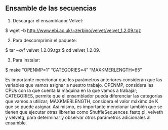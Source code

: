 
## Ensamble de las secuencias


1.	Descargar el ensamblador Velvet:

$ wget –b http://www.ebi.ac.uk/~zerbino/velvet/velvet_1.2.09.tgz

2.	Para descomprimir el paquete:

$ tar –xvf velvet_1.2.09.tgz 
$ cd velvet_1.2.09.


3.	Para instalar: 

$ make “OPENMP=1” “CATEGORIES=4” “MAXKMERLENGTH=65”

Es importante mencionar que los parámetros anteriores consideran que las variables que vamos asignar a nuestro trabajo. OPENMP, considera las CPUs con la que cuenta la máquina en la que vamos a trabajar; CATEGORIES, permite que el ensamblador pueda diferenciar las categorías que vamos a utilizar; MAXKMERLENGTH, considera el valor máximo de K que se puede asignar. Así mismo, es importante mencionar también que se tienen que ejecutar otras librerías como ShuffleSequences_fastq.pl, velveth y velvetg, para determinar y observar otros parámetros adicionales al ensamble. 
